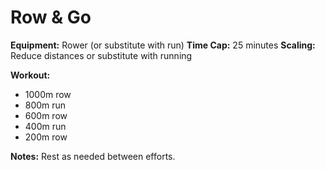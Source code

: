 # Row & Go

**Equipment:** Rower (or substitute with run)
**Time Cap:** 25 minutes
**Scaling:** Reduce distances or substitute with running

**Workout:**
- 1000m row
- 800m run
- 600m row
- 400m run
- 200m row

**Notes:**
Rest as needed between efforts.
